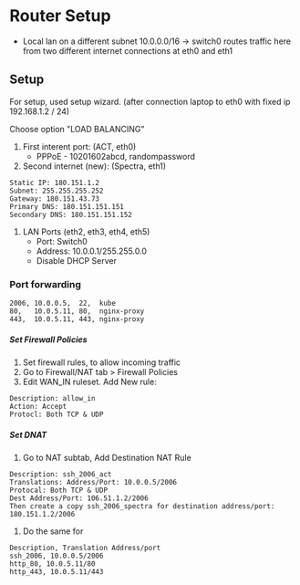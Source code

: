 # Router Setup

* Local lan on a different subnet 10.0.0.0/16 -> switch0 routes traffic here from two different internet connections at eth0 and eth1

## Setup

For setup, used setup wizard. (after connection laptop to eth0 with fixed ip 192.168.1.2 / 24)

Choose option "LOAD BALANCING"

1. First interent port: (ACT, eth0)
   * PPPoE - 10201602abcd, randompassword
1. Second internet (new): (Spectra, eth1)

  ```text
  Static IP: 180.151.1.2
  Subnet: 255.255.255.252
  Gateway: 180.151.43.73
  Primary DNS: 180.151.151.151
  Secondary DNS: 180.151.151.152
  ```

1. LAN Ports (eth2, eth3, eth4, eth5)
   * Port: Switch0
   * Address: 10.0.0.1/255.255.0.0
   * Disable DHCP Server

### Port forwarding

```text
2006, 10.0.0.5,  22,  kube
80,   10.0.5.11, 80,  nginx-proxy
443,  10.0.5.11, 443, nginx-proxy
```

##### Set Firewall Policies

1. Set firewall rules, to allow incoming traffic
1. Go to Firewall/NAT tab > Firewall Policies
1. Edit WAN_IN ruleset. Add New rule:

```text
Description: allow_in
Action: Accept
Protocl: Both TCP & UDP
```

##### Set DNAT

1. Go to NAT subtab, Add Destination NAT Rule

```text
Description: ssh_2006_act
Translations: Address/Port: 10.0.0.5/2006
Protocal: Both TCP & UDP
Dest Address/Port: 106.51.1.2/2006
Then create a copy ssh_2006_spectra for destination address/port: 180.151.1.2/2006
```

1. Do the same for

```text
Description, Translation Address/port
ssh_2006, 10.0.0.5/2006
http_80, 10.0.5.11/80
http_443, 10.0.5.11/443
```
